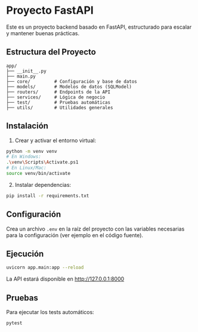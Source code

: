 # Proyecto FastAPI

Este es un proyecto backend basado en FastAPI, estructurado para escalar y mantener buenas prácticas.

## Estructura del Proyecto

```
app/
├── __init__.py
├── main.py
├── core/         # Configuración y base de datos
├── models/       # Modelos de datos (SQLModel)
├── routers/      # Endpoints de la API
├── services/     # Lógica de negocio
├── test/         # Pruebas automáticas
├── utils/        # Utilidades generales
```

## Instalación

1. Crear y activar el entorno virtual:
```bash
python -m venv venv
# En Windows:
.\venv\Scripts\Activate.ps1
# En Linux/Mac:
source venv/bin/activate
```

2. Instalar dependencias:
```bash
pip install -r requirements.txt
```

## Configuración

Crea un archivo `.env` en la raíz del proyecto con las variables necesarias para la configuración (ver ejemplo en el código fuente).

## Ejecución

```bash
uvicorn app.main:app --reload
```

La API estará disponible en http://127.0.0.1:8000

## Pruebas

Para ejecutar los tests automáticos:
```bash
pytest
``` 